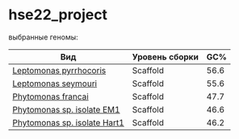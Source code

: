 # hse22_project

выбранные геномы:

Вид | Уровень сборки | GC%
---|---|---
[Leptomonas pyrrhocoris](ftp://ftp.ncbi.nlm.nih.gov/genomes/all/GCA/001/293/395/GCA_001293395.1_ASM129339v1) | Scaffold | 56.6
[Leptomonas seymouri](ftp://ftp.ncbi.nlm.nih.gov/genomes/all/GCA/001/299/535/GCA_001299535.1_ASM129953v1) | Scaffold | 55.6
[Phytomonas francai](ftp://ftp.ncbi.nlm.nih.gov/genomes/all/GCA/001/766/655/GCA_001766655.1_ASM176665v1) | Scaffold | 47.7
[Phytomonas sp. isolate EM1](ftp://ftp.ncbi.nlm.nih.gov/genomes/all/GCA/000/582/765/GCA_000582765.1_AKH_PRJEB1535_v1) | Scaffold | 46.6
[Phytomonas sp. isolate Hart1](ftp://ftp.ncbi.nlm.nih.gov/genomes/all/GCA/000/982/615/GCA_000982615.1_AKI_PRJEB1539_v1) | Scaffold | 46.2

